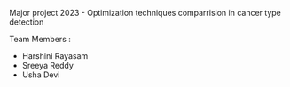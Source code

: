 Major project 2023 - Optimization techniques comparrision in cancer type detection

Team Members :

 * Harshini Rayasam
 * Sreeya Reddy
 * Usha Devi
